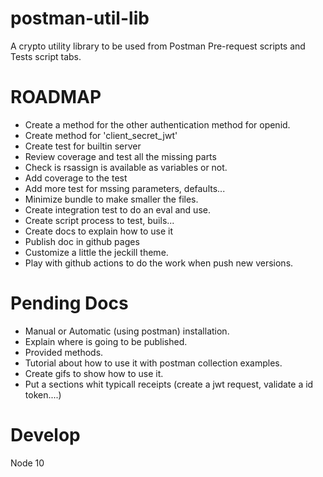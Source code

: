 # postman-util-lib

A crypto utility library to be used from Postman Pre-request scripts and Tests script tabs.

# ROADMAP

- Create a method for the other authentication method for openid.
- Create method for 'client_secret_jwt'
- Create test for builtin server
- Review coverage and test all the missing parts
- Check is rsassign is available as variables or not.
- Add coverage to the test
- Add more test for mssing parameters, defaults...
- Minimize bundle to make smaller the files. 
- Create integration test to do an eval and use.
- Create script process to test, buils...
- Create docs to explain how to use it
- Publish doc in github pages
- Customize a little the jeckill theme.
- Play with github actions to do the work when push new versions.

# Pending Docs

- Manual or Automatic (using postman) installation.
- Explain where is going to be published.
- Provided methods.
- Tutorial about how to use it with postman collection examples.
- Create gifs to show how to use it.
- Put a sections whit typicall receipts (create a jwt request, validate a id token....)

# Develop

Node 10
